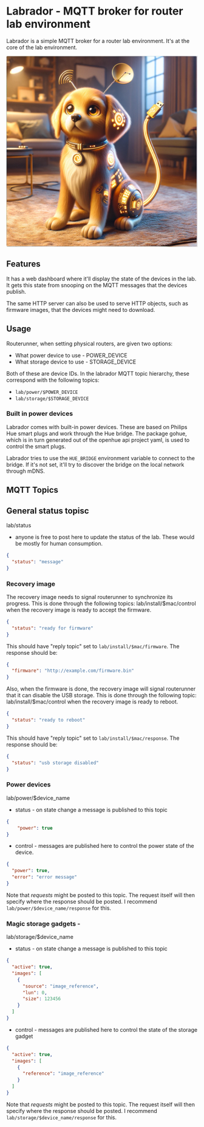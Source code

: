 # Labrador - MQTT broker for router lab environment

Labrador is a simple MQTT broker for a router lab environment. It's at the core of the lab environment. 

![Labrador](labrador.webp)

## Features

It has a web dashboard where it'll display the state of the devices in the lab. It gets this state from
snooping on the MQTT messages that the devices publish.

The same HTTP server can also be used to serve HTTP objects, such as firmware images, that the devices might need
to download.

## Usage

Routerunner, when setting physical routers, are given two options:
 - What power device to use - POWER_DEVICE
 - What storage device to use - STORAGE_DEVICE

Both of these are device IDs. In the labrador MQTT topic hierarchy, these correspond with the following topics:
 - `lab/power/$POWER_DEVICE`
 - `lab/storage/$STORAGE_DEVICE`

### Built in power devices

Labrador comes with built-in power devices. These are based on Philips Hue smart plugs and work through the Hue bridge.
The package gohue, which is in turn generated out of the openhue api project yaml, is used to control the smart plugs.

Labrador tries to use the `HUE_BRIDGE` environment variable to connect to the bridge. If it's not set, it'll try to 
discover the bridge on the local network through mDNS.



## MQTT Topics

## General status topisc

lab/status
- anyone is free to post here to update the status of the lab. These would be mostly for human consumption.
```json
{
  "status": "message"
}
```

### Recovery image

The recovery image needs to signal routerunner to synchronize its progress. This is done through the following topics:
lab/install/$mac/control when the recovery image is ready to accept the firmware.
```json
{
  "status": "ready for firmware"
}
```
This should have "reply topic" set to `lab/install/$mac/firmware`. The response should be:
```json
{
  "firmware": "http://example.com/firmware.bin"
}
```

Also, when the firmware is done, the recovery image will signal routerunner that it can disable the USB storage. This 
is done through the following topic:
lab/install/$mac/control when the recovery image is ready to reboot.
```json
{
  "status": "ready to reboot"
}
```
This should have "reply topic" set to `lab/install/$mac/response`. The response should be:
```json
{
  "status": "usb storage disabled"
}
```



### Power devices

lab/power/$device_name
- status - on state change a message is published to this topic
```json
{
    "power": true
}
```
- control - messages are published here to control the power state of the device. 
```json
{
  "power": true,
  "error": "error message"
}
```
Note that *requests* might be posted to this topic. The request itself will then specify where the
response should be posted. I recommend `lab/power/$device_name/response` for this.

### Magic storage gadgets - 
lab/storage/$device_name
- status - on state change a message is published to this topic
```json
{
  "active": true,
  "images": [
    {
      "source": "image_reference",
      "lun": 0,
      "size": 123456
    }
  ]
}

```
- control - messages are published here to control the state of the storage gadget
```json
{
  "active": true,
  "images": [
    {
      "reference": "image_reference"
    }
  ]
}
```
Note that *requests* might be posted to this topic. The request itself will then specify where the
response should be posted. I recommend `lab/storage/$device_name/response` for this.


